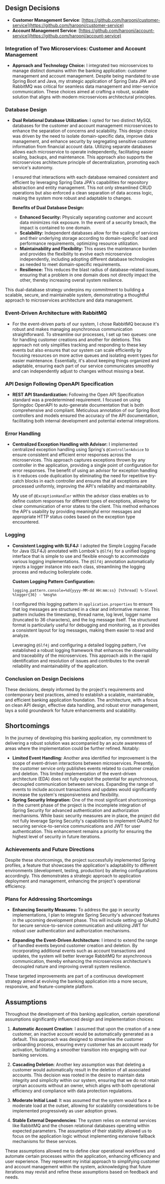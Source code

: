 ## Design Decisions
- **Customer Management Service**: [https://github.com/haroonj/customer-service](https://github.com/haroonj/customer-service)
- **Account Management Service**: [https://github.com/haroonj/account-service](https://github.com/haroonj/account-service)
### Integration of Two Microservices: Customer and Account Management
- **Approach and Technology Choice:** I integrated two microservices to manage distinct domains within the banking application: customer management and account management. Despite being mandated to use Spring Boot and Java, my strategic application of Spring Data JPA and RabbitMQ was critical for seamless data management and inter-service communication. These choices aimed at crafting a robust, scalable solution that aligns with modern microservices architectural principles.

### Database Design
- **Dual Relational Database Utilization:** I opted for two distinct MySQL databases for the customer and account management microservices to enhance the separation of concerns and scalability. This design choice was driven by the need to isolate domain-specific data, improve data management, and enhance security by segregating sensitive customer information from financial account data. Utilizing separate databases allows each microservice to operate independently, facilitating easier scaling, backups, and maintenance. This approach also supports the microservices architecture principle of decentralization, promoting each service's autonomy.

  I ensured that interactions with each database remained consistent and efficient by leveraging Spring Data JPA's capabilities for repository abstraction and entity management. This not only streamlined CRUD operations but also enforced a clean separation of data access logic, making the system more robust and adaptable to changes.

  **Benefits of Dual Database Design:**
  - **Enhanced Security:** Physically separating customer and account data minimizes risk exposure. In the event of a security breach, the impact is contained to one domain.
  - **Scalability:** Independent databases allow for the scaling of services and their underlying storage according to domain-specific load and performance requirements, optimizing resource utilization.
  - **Maintainability and Flexibility:** This eases the maintenance burden and provides the flexibility to evolve each microservice independently, including adopting different database technologies as needed to meet domain-specific requirements.
  - **Resilience:** This reduces the blast radius of database-related issues, ensuring that a problem in one domain does not directly impact the other, thereby increasing overall system resilience.

This dual-database strategy underpins my commitment to building a scalable, secure, and maintainable system, demonstrating a thoughtful approach to microservices architecture and data management.

### Event-Driven Architecture with RabbitMQ
- For the event-driven parts of our system, I chose RabbitMQ because it's robust and makes managing asynchronous communication straightforward. To streamline our processes, I set up two queues: one for handling customer creations and another for deletions. This approach not only simplifies tracking and responding to these key events but also ensures that our system can scale efficiently by focusing resources on more active queues and isolating event types for easier maintenance. Essentially, it's about keeping things organized and adaptable, ensuring each part of our service communicates smoothly and can independently adjust to changes without missing a beat.

### API Design Following OpenAPI Specification
- **REST API Standardization:** Following the Open API Specification standard was a predetermined requirement. I focused on using Springdoc OpenAPI to auto-generate documentation that is both comprehensive and compliant. Meticulous annotation of our Spring Boot controllers and models ensured the accuracy of the API documentation, facilitating both internal development and potential external integrations.

### Error Handling
- **Centralized Exception Handling with Advisor:** I implemented centralized exception handling using Spring's `@ControllerAdvice` to ensure consistent and efficient error responses across the microservices. This approach captures exceptions thrown by any controller in the application, providing a single point of configuration for error responses. The benefit of using an advisor for exception handling is it reduces code duplication by eliminating the need for repetitive try-catch blocks in each controller and ensures that all exceptions are processed uniformly, improving the API's reliability and maintainability.

  My use of `@ExceptionHandler` within the advisor class enables us to define custom responses for different types of exceptions, allowing for clear communication of error states to the client. This method enhances the API's usability by providing meaningful error messages and appropriate HTTP status codes based on the exception type encountered.

### Logging
- **Consistent Logging with SLF4J:** I adopted the Simple Logging Facade for Java (SLF4J) annotated with Lombok's `@Slf4j` for a unified logging interface that is simple to use and flexible enough to accommodate various logging implementations. The `@Slf4j` annotation automatically injects a logger instance into each class, streamlining the logging process and reducing boilerplate code.

  **Custom Logging Pattern Configuration:**
    ```
    logging.pattern.console=%d{yyyy-MM-dd HH:mm:ss} [%thread] %-5level %logger{36} - %msg%n
    ```
  I configured this logging pattern in `application.properties` to ensure that log messages are structured in a clear and informative manner. This pattern includes the timestamp, thread name, log level, logger name (truncated to 36 characters), and the log message itself. The structured format is particularly useful for debugging and monitoring, as it provides a consistent layout for log messages, making them easier to read and analyze.

  Leveraging `@Slf4j` and configuring a detailed logging pattern, I've established a robust logging framework that enhances the observability and traceability of the microservices. This approach aids in the rapid identification and resolution of issues and contributes to the overall reliability and maintainability of the application.

### Conclusion on Design Decisions

These decisions, deeply informed by the project's requirements and contemporary best practices, aimed to establish a scalable, maintainable, and efficient banking application foundation. The architecture, with a focus on clean API design, effective data handling, and robust error management, lays a solid groundwork for future enhancements and scalability.


## Shortcomings

In the journey of developing this banking application, my commitment to delivering a robust solution was accompanied by an acute awareness of areas where the implementation could be further refined. Notably:

- **Limited Event Handling:** Another area identified for improvement is the scope of event-driven interactions between microservices. Presently, the customer service only publishes events related to customer creation and deletion. This limited implementation of the event-driven architecture (EDA) does not fully exploit the potential for asynchronous, decoupled communication between services. Expanding the range of events to include account transactions and updates would significantly increase the system's responsiveness and flexibility.
- **Spring Security Integration:** One of the most significant shortcomings in the current phase of the project is the incomplete integration of Spring Security for advanced authentication and authorization mechanisms. While basic security measures are in place, the project did not fully leverage Spring Security's capabilities to implement OAuth2 for securing service-to-service communications and JWT for user authentication. This enhancement remains a priority for ensuring the highest level of security in future iterations.

### Achievements and Future Directions

Despite these shortcomings, the project successfully implemented Spring profiles, a feature that showcases the application's adaptability to different environments (development, testing, production) by altering configurations accordingly. This demonstrates a strategic approach to application deployment and management, enhancing the project's operational efficiency.

### Plans for Addressing Shortcomings

- **Enhancing Security Measures:** To address the gap in security implementations, I plan to integrate Spring Security's advanced features in the upcoming development phase. This will include setting up OAuth2 for secure service-to-service communication and utilizing JWT for robust user authentication and authorization mechanisms.

- **Expanding the Event-Driven Architecture:** I intend to extend the range of handled events beyond customer creation and deletion. By incorporating additional events such as account transactions and updates, the system will better leverage RabbitMQ for asynchronous communication, thereby enhancing the microservices architecture's decoupled nature and improving overall system resilience.

These targeted improvements are part of a continuous development strategy aimed at evolving the banking application into a more secure, responsive, and feature-complete platform.

## Assumptions

Throughout the development of this banking application, certain operational assumptions significantly influenced design and implementation choices:

1. **Automatic Account Creation**: I assumed that upon the creation of a new customer, an inactive account would be automatically generated as a default. This approach was designed to streamline the customer onboarding process, ensuring every customer has an account ready for activation, facilitating a smoother transition into engaging with our banking services.

2. **Cascading Deletion**: Another key assumption was that deleting a customer would automatically result in the deletion of all associated accounts. This decision was rooted in the desire to maintain data integrity and simplicity within our system, ensuring that we do not retain orphan accounts without an owner, which aligns with both operational efficiency and compliance with data protection regulations.

3. **Moderate Initial Load**: It was assumed that the system would face a moderate load at the outset, allowing for scalability considerations to be implemented progressively as user adoption grows.

4. **Stable External Dependencies**: The system relies on external services like RabbitMQ and the chosen relational databases operating within expected parameters. The assumption of their stability allowed us to focus on the application logic without implementing extensive fallback mechanisms for these services.


These assumptions allowed me to define clear operational workflows and automate certain processes within the application, enhancing efficiency and user experience. They represent my initial approach to simplifying customer and account management within the system, acknowledging that future iterations may revisit and refine these assumptions based on feedback and needs.
